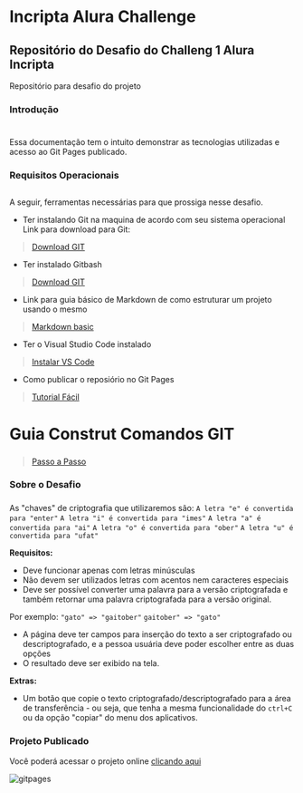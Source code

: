 # Incripta Alura Challenge

## Repositório do Desafio do Challeng 1 Alura Incripta
Repositório para desafio do projeto

### Introdução <h1>

Essa documentação tem o intuito demonstrar as tecnologias utilizadas e acesso ao Git Pages publicado.

### Requisitos Operacionais <h2>

A seguir, ferramentas necessárias para que prossiga nesse desafio.

- Ter instalando Git na maquina de acordo com seu sistema operacional
Link para download para Git:

> [Download GIT](https://git-scm.com/downloads)

- Ter instalado Gitbash 

> [Download GIT](https://gitforwindows.org)

- Link para guia básico de Markdown de como estruturar um projeto usando o mesmo

> [Markdown basic](https://docs.pipz.com/central-de-ajuda/learning-center/guia-basico-de-markdown#open)

- Ter o Visual Studio Code instalado

> [Instalar VS Code](https://code.visualstudio.com/download)

- Como publicar o reposiório no Git Pages

> [Tutorial Fácil](https://www.treinaweb.com.br/blog/criando-paginas-para-repositorios-com-o-github-pages)

# Guia Construt Comandos GIT <h3>

> [Passo a Passo](https://github.com/andressansantos/dio-desafio-github-primeiro-repositorio/blob/main/construct.md)

### Sobre o Desafio <h3>

As "chaves" de criptografia que utilizaremos são:
`A letra "e" é convertida para "enter"`
`A letra "i" é convertida para "imes"`
`A letra "a" é convertida para "ai"`
`A letra "o" é convertida para "ober"`
`A letra "u" é convertida para "ufat"`

**Requisitos:**
- Deve funcionar apenas com letras minúsculas
- Não devem ser utilizados letras com acentos nem caracteres especiais
- Deve ser possível converter uma palavra para a versão criptografada e também retornar uma palavra criptografada para a versão original. 

Por exemplo:
`"gato" => "gaitober"`
`gaitober" => "gato"`

- A página deve ter campos para inserção do texto a ser criptografado ou descriptografado, e a pessoa usuária deve poder escolher entre as duas opções
- O resultado deve ser exibido na tela.

**Extras:**
- Um botão que copie o texto criptografado/descriptografado para a área de transferência - ou seja, que tenha a mesma funcionalidade do `ctrl+C` ou da opção "copiar" do menu dos aplicativos.

### Projeto Publicado

Você poderá acessar o projeto online [clicando aqui]()

![gitpages](https://user-images.githubusercontent.com/45522652/156899832-5d9f4acc-b358-4136-a973-9bfe6d80cb53.png)
